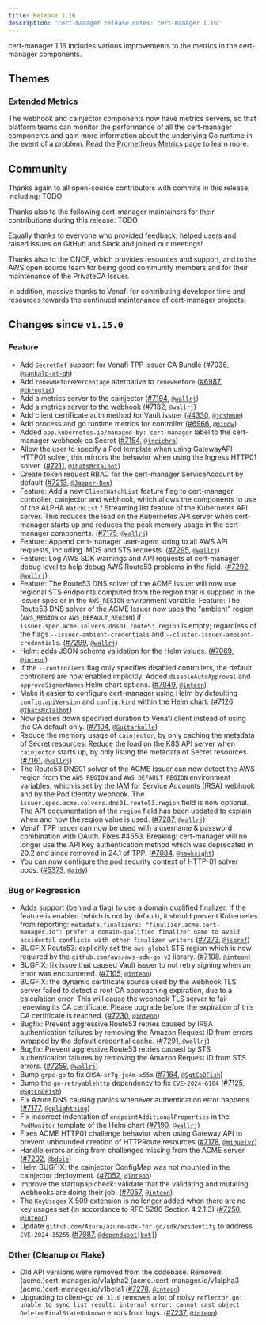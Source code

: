 ```yaml
---
title: Release 1.16
description: 'cert-manager release notes: cert-manager 1.16'
---
```


cert-manager 1.16 includes various improvements to the metrics in the cert-manager components.

## Themes

### Extended Metrics

The webhook and cainjector components now have metrics servers,
so that platform teams can monitor the performance of all the cert-manager components
and gain more information about the underlying Go runtime in the event of a problem.
Read the [Prometheus Metrics](../../devops-tips/prometheus-metrics.md) page to learn more.

## Community

Thanks again to all open-source contributors with commits in this release, including: TODO

Thanks also to the following cert-manager maintainers for their contributions during this release: TODO

Equally thanks to everyone who provided feedback, helped users and raised issues on GitHub and Slack and joined our meetings!

Thanks also to the CNCF, which provides resources and support, and to the AWS open source team for being good community members and for their maintenance of the PrivateCA Issuer.

In addition, massive thanks to Venafi for contributing developer time and resources towards the continued maintenance of cert-manager projects.

## Changes since `v1.15.0`

### Feature

- Add `SecretRef` support for Venafi TPP issuer CA Bundle ([#7036](https://github.com/cert-manager/cert-manager/pull/7036), [`@sankalp-at-gh`](https://github.com/sankalp-at-gh))
- Add `renewBeforePercentage` alternative to `renewBefore` ([#6987](https://github.com/cert-manager/cert-manager/pull/6987), [`@cbroglie`](https://github.com/cbroglie))
- Add a metrics server to the cainjector ([#7194](https://github.com/cert-manager/cert-manager/pull/7194), [`@wallrj`](https://github.com/wallrj))
- Add a metrics server to the webhook ([#7182](https://github.com/cert-manager/cert-manager/pull/7182), [`@wallrj`](https://github.com/wallrj))
- Add client certificate auth method for Vault issuer ([#4330](https://github.com/cert-manager/cert-manager/pull/4330), [`@joshmue`](https://github.com/joshmue))
- Add process and go runtime metrics for controller ([#6966](https://github.com/cert-manager/cert-manager/pull/6966), [`@mindw`](https://github.com/mindw))
- Added `app.kubernetes.io/managed-by: cert-manager` label to the cert-manager-webhook-ca Secret ([#7154](https://github.com/cert-manager/cert-manager/pull/7154), [`@jrcichra`](https://github.com/jrcichra))
- Allow the user to specify a Pod template when using GatewayAPI HTTP01 solver, this mirrors the behavior when using the Ingress HTTP01 solver. ([#7211](https://github.com/cert-manager/cert-manager/pull/7211), [`@ThatsMrTalbot`](https://github.com/ThatsMrTalbot))
- Create token request RBAC for the cert-manager ServiceAccount by default ([#7213](https://github.com/cert-manager/cert-manager/pull/7213), [`@Jasper-Ben`](https://github.com/Jasper-Ben))
- Feature: Add a new `ClientWatchList` feature flag to cert-manager controller, cainjector and webhook, which allows the components to use of the ALPHA `WatchList` / Streaming list feature of the Kubernetes API server. This reduces the load on  the Kubernetes API server when cert-manager starts up and reduces the peak memory usage in the cert-manager components. ([#7175](https://github.com/cert-manager/cert-manager/pull/7175), [`@wallrj`](https://github.com/wallrj))
- Feature: Append cert-manager user-agent string to all AWS API requests, including IMDS and STS requests. ([#7295](https://github.com/cert-manager/cert-manager/pull/7295), [`@wallrj`](https://github.com/wallrj))
- Feature: Log AWS SDK warnings and API requests at cert-manager debug level to help debug AWS Route53 problems in the field. ([#7292](https://github.com/cert-manager/cert-manager/pull/7292), [`@wallrj`](https://github.com/wallrj))
- Feature: The Route53 DNS solver of the ACME Issuer will now use regional STS endpoints computed from the region that is supplied in the Issuer spec or in the `AWS_REGION` environment variable.
  Feature: The Route53 DNS solver of the ACME Issuer now uses the "ambient" region (`AWS_REGION` or `AWS_DEFAULT_REGION`) if `issuer.spec.acme.solvers.dns01.route53.region` is empty; regardless of the flags `--issuer-ambient-credentials` and `--cluster-issuer-ambient-credentials`. ([#7299](https://github.com/cert-manager/cert-manager/pull/7299), [`@wallrj`](https://github.com/wallrj))
- Helm: adds JSON schema validation for the Helm values. ([#7069](https://github.com/cert-manager/cert-manager/pull/7069), [`@inteon`](https://github.com/inteon))
- If the `--controllers` flag only specifies disabled controllers, the default controllers are now enabled implicitly.
  Added `disableAutoApproval` and `approveSignerNames` Helm chart options. ([#7049](https://github.com/cert-manager/cert-manager/pull/7049), [`@inteon`](https://github.com/inteon))
- Make it easier to configure cert-manager using Helm by defaulting `config.apiVersion` and `config.kind` within the Helm chart. ([#7126](https://github.com/cert-manager/cert-manager/pull/7126), [`@ThatsMrTalbot`](https://github.com/ThatsMrTalbot))
- Now passes down specified duration to Venafi client instead of using the CA default only. ([#7104](https://github.com/cert-manager/cert-manager/pull/7104), [`@Guitarkalle`](https://github.com/Guitarkalle))
- Reduce the memory usage of `cainjector`, by only caching the metadata of Secret resources.
  Reduce the load on the K8S API server when `cainjector` starts up, by only listing the metadata of Secret resources. ([#7161](https://github.com/cert-manager/cert-manager/pull/7161), [`@wallrj`](https://github.com/wallrj))
- The Route53 DNS01 solver of the ACME Issuer can now detect the AWS region from the `AWS_REGION` and `AWS_DEFAULT_REGION` environment variables, which is set by the IAM for Service Accounts (IRSA) webhook and by the Pod Identity webhook.
  The `issuer.spec.acme.solvers.dns01.route53.region` field is now optional.
  The API documentation of the `region` field has been updated to explain when and how the region value is used. ([#7287](https://github.com/cert-manager/cert-manager/pull/7287), [`@wallrj`](https://github.com/wallrj))
- Venafi TPP issuer can now be used with a username & password combination with OAuth. Fixes #4653.
  Breaking: cert-manager will no longer use the API Key authentication method which was deprecated in 20.2 and since removed in 24.1 of TPP. ([#7084](https://github.com/cert-manager/cert-manager/pull/7084), [`@hawksight`](https://github.com/hawksight))
- You can now configure the pod security context of HTTP-01 solver pods. ([#5373](https://github.com/cert-manager/cert-manager/pull/5373), [`@aidy`](https://github.com/aidy))

### Bug or Regression

- Adds support (behind a flag) to use a domain qualified finalizer. If the feature is enabled (which is not by default), it should prevent Kubernetes from reporting: `metadata.finalizers: "finalizer.acme.cert-manager.io": prefer a domain-qualified finalizer name to avoid accidental conflicts with other finalizer writers` ([#7273](https://github.com/cert-manager/cert-manager/pull/7273), [`@jsoref`](https://github.com/jsoref))
- BUGFIX Route53: explicitly set the `aws-global` STS region which is now required by the `github.com/aws/aws-sdk-go-v2` library. ([#7108](https://github.com/cert-manager/cert-manager/pull/7108), [`@inteon`](https://github.com/inteon))
- BUGFIX: fix issue that caused Vault issuer to not retry signing when an error was encountered. ([#7105](https://github.com/cert-manager/cert-manager/pull/7105), [`@inteon`](https://github.com/inteon))
- BUGFIX: the dynamic certificate source used by the webhook TLS server failed to detect a root CA approaching expiration, due to a calculation error. This will cause the webhook TLS server to fail renewing its CA certificate. Please upgrade before the expiration of this CA certificate is reached. ([#7230](https://github.com/cert-manager/cert-manager/pull/7230), [`@inteon`](https://github.com/inteon))
- Bugfix: Prevent aggressive Route53 retries caused by IRSA authentication failures by removing the Amazon Request ID from errors wrapped by the default credential cache. ([#7291](https://github.com/cert-manager/cert-manager/pull/7291), [`@wallrj`](https://github.com/wallrj))
- Bugfix: Prevent aggressive Route53 retries caused by STS authentication failures by removing the Amazon Request ID from STS errors. ([#7259](https://github.com/cert-manager/cert-manager/pull/7259), [`@wallrj`](https://github.com/wallrj))
- Bump `grpc-go` to fix `GHSA-xr7q-jx4m-x55m` ([#7164](https://github.com/cert-manager/cert-manager/pull/7164), [`@SgtCoDFish`](https://github.com/SgtCoDFish))
- Bump the `go-retryablehttp` dependency to fix `CVE-2024-6104` ([#7125](https://github.com/cert-manager/cert-manager/pull/7125), [`@SgtCoDFish`](https://github.com/SgtCoDFish))
- Fix Azure DNS causing panics whenever authentication error happens ([#7177](https://github.com/cert-manager/cert-manager/pull/7177), [`@eplightning`](https://github.com/eplightning))
- Fix incorrect indentation of `endpointAdditionalProperties` in the `PodMonitor` template of the Helm chart ([#7190](https://github.com/cert-manager/cert-manager/pull/7190), [`@wallrj`](https://github.com/wallrj))
- Fixes ACME HTTP01 challenge behavior when using Gateway API to prevent unbounded creation of HTTPRoute resources ([#7178](https://github.com/cert-manager/cert-manager/pull/7178), [`@miguelvr`](https://github.com/miguelvr))
- Handle errors arising from challenges missing from the ACME server ([#7202](https://github.com/cert-manager/cert-manager/pull/7202), [`@bdols`](https://github.com/bdols))
- Helm BUGFIX: the cainjector ConfigMap was not mounted in the cainjector deployment. ([#7052](https://github.com/cert-manager/cert-manager/pull/7052), [`@inteon`](https://github.com/inteon))
- Improve the startupapicheck: validate that the validating and mutating webhooks are doing their job. ([#7057](https://github.com/cert-manager/cert-manager/pull/7057), [`@inteon`](https://github.com/inteon))
- The `KeyUsages` X.509 extension is no longer added when there are no key usages set (in accordance to RFC 5280 Section 4.2.1.3) ([#7250](https://github.com/cert-manager/cert-manager/pull/7250), [`@inteon`](https://github.com/inteon))
- Update `github.com/Azure/azure-sdk-for-go/sdk/azidentity` to address `CVE-2024-35255` ([#7087](https://github.com/cert-manager/cert-manager/pull/7087), [`@dependabot[bot]`](https://github.com/apps/dependabot))

### Other (Cleanup or Flake)

- Old API versions were removed from the codebase.
  Removed:
  (acme.)cert-manager.io/v1alpha2
  (acme.)cert-manager.io/v1alpha3
  (acme.)cert-manager.io/v1beta1 ([#7278](https://github.com/cert-manager/cert-manager/pull/7278), [`@inteon`](https://github.com/inteon))
- Upgrading to client-go `v0.31.0` removes a lot of noisy `reflector.go: unable to sync list result: internal error: cannot cast object DeletedFinalStateUnknown` errors from logs. ([#7237](https://github.com/cert-manager/cert-manager/pull/7237), [`@inteon`](https://github.com/inteon))
